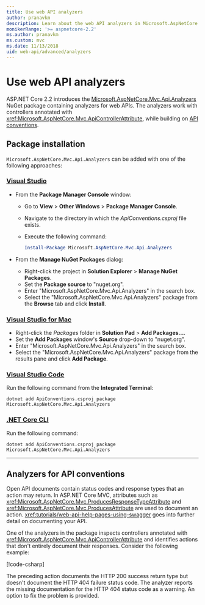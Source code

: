 ```yaml
---
title: Use web API analyzers
author: pranavkm
description: Learn about the web API analyzers in Microsoft.AspNetCore.Mvc.Api.Analyzers.
monikerRange: '>= aspnetcore-2.2'
ms.author: pranavkm
ms.custom: mvc
ms.date: 11/13/2018
uid: web-api/advanced/analyzers
---
```

# Use web API analyzers

ASP.NET Core 2.2 introduces the [Microsoft.AspNetCore.Mvc.Api.Analyzers](https://www.nuget.org/packages/Microsoft.AspNetCore.Mvc.Api.Analyzers) NuGet package containing analyzers for web APIs. The analyzers work with controllers annotated with <xref:Microsoft.AspNetCore.Mvc.ApiControllerAttribute>, while building on [API conventions](xref:web-api/advanced/conventions).

## Package installation

`Microsoft.AspNetCore.Mvc.Api.Analyzers` can be added with one of the following approaches:

### [Visual Studio](#tab/visual-studio)

* From the **Package Manager Console** window:
  * Go to **View** > **Other Windows** > **Package Manager Console**.
  * Navigate to the directory in which the *ApiConventions.csproj* file exists.
  * Execute the following command:

    ```powershell
    Install-Package Microsoft.AspNetCore.Mvc.Api.Analyzers
    ```

* From the **Manage NuGet Packages** dialog:
  * Right-click the project in **Solution Explorer** > **Manage NuGet Packages**.
  * Set the **Package source** to "nuget.org".
  * Enter "Microsoft.AspNetCore.Mvc.Api.Analyzers" in the search box.
  * Select the "Microsoft.AspNetCore.Mvc.Api.Analyzers" package from the **Browse** tab and click **Install**.

### [Visual Studio for Mac](#tab/visual-studio-mac)

* Right-click the *Packages* folder in **Solution Pad** > **Add Packages...**.
* Set the **Add Packages** window's **Source** drop-down to "nuget.org".
* Enter "Microsoft.AspNetCore.Mvc.Api.Analyzers" in the search box.
* Select the "Microsoft.AspNetCore.Mvc.Api.Analyzers" package from the results pane and click **Add Package**.

### [Visual Studio Code](#tab/visual-studio-code)

Run the following command from the **Integrated Terminal**:

```console
dotnet add ApiConventions.csproj package Microsoft.AspNetCore.Mvc.Api.Analyzers
```

### [.NET Core CLI](#tab/netcore-cli)

Run the following command:

```console
dotnet add ApiConventions.csproj package Microsoft.AspNetCore.Mvc.Api.Analyzers
```

---

## Analyzers for API conventions

Open API documents contain status codes and response types that an action may return. In ASP.NET Core MVC, attributes such as <xref:Microsoft.AspNetCore.Mvc.ProducesResponseTypeAttribute> and <xref:Microsoft.AspNetCore.Mvc.ProducesAttribute> are used to document an action. <xref:tutorials/web-api-help-pages-using-swagger> goes into further detail on documenting your API.

One of the analyzers in the package inspects controllers annotated with <xref:Microsoft.AspNetCore.Mvc.ApiControllerAttribute> and identifies actions that don't entirely document their responses. Consider the following example:

[!code-csharp[](conventions/sample/Controllers/ContactsController.cs?name=missing404docs&highlight=9)]

The preceding action documents the HTTP 200 success return type but doesn't document the HTTP 404 failure status code. The analyzer reports the missing documentation for the HTTP 404 status code as a warning. An option to fix the problem is provided.
